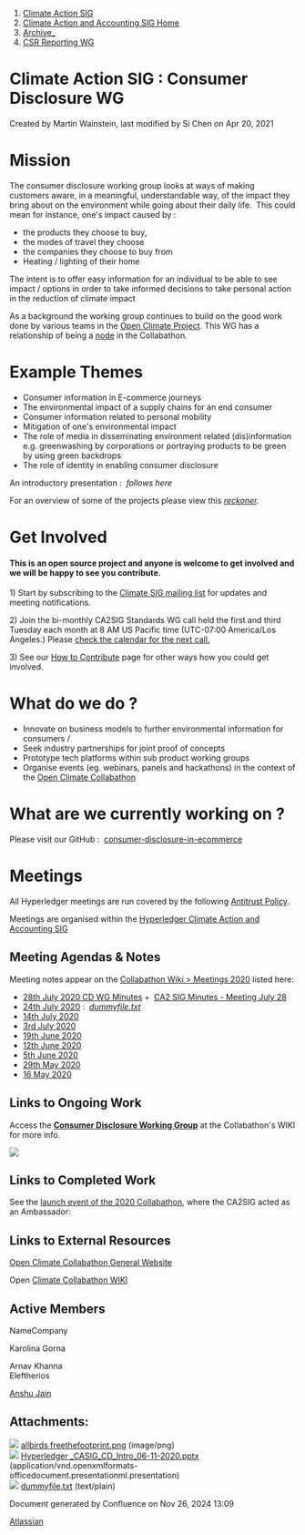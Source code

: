 1. [Climate Action SIG](index.html)
2. [Climate Action and Accounting SIG Home](Climate-Action-and-Accounting-SIG-Home_19005445.html)
3. [Archive\_](Archive__19006062.html)
4. [CSR Reporting WG](CSR-Reporting-WG_19005758.html)

# Climate Action SIG : Consumer Disclosure WG

Created by Martin Wainstein, last modified by Si Chen on Apr 20, 2021

# Mission

The consumer disclosure working group looks at ways of making customers aware, in a meaningful, understandable way, of the impact they bring about on the environment while going about their daily life.  This could mean for instance, one's impact caused by :

- the products they choose to buy,
- the modes of travel they choose
- the companies they choose to buy from
- Heating / lighting of their home

The intent is to offer easy information for an individual to be able to see impact / options in order to take informed decisions to take personal action in the reduction of climate impact

As a background the working group continues to build on the good work done by various teams in the [Open Climate Project](https://www.collabathon.openclimate.earth/copy-of-about-abstract). This WG has a relationship of being a [node](https://docs.google.com/presentation/d/e/2PACX-1vTt8v-6Jni6fEphPE0iThr7jLTb6s_yJzh4whm1is3YPwdIIoltHj57AZh4t8Ru0RHn41pRVKXK4zrC/pub?start=false&loop=false&delayms=3000&slide=id.g6f3ff0410e_2_52) in the Collabathon.

# Example Themes

- Consumer information in E-commerce journeys
- The environmental impact of a supply chains for an end consumer
- Consumer information related to personal mobility
- Mitigation of one's environmental impact
- The role of media in disseminating environment related (dis)information e.g. greenwashing by corporations or portraying products to be green by using green backdrops
- The role of identity in enabling consumer disclosure

An introductory presentation :  *follows here*

For an overview of some of the projects please view this *[reckoner](https://github.com/OpenClimateProject/consumer-disclosure-in-ecommerce#project-reckoner).*

# Get Involved

#### This is an open source project and anyone is welcome to get involved and we will be happy to see you contribute.

1\) Start by subscribing to the [Climate SIG mailing list](https://lists.hyperledger.org/g/climate-sig) for updates and meeting notifications.

2) Join the bi-monthly CA2SIG Standards WG call held the first and third Tuesday each month at 8 AM US Pacific time (UTC-07:00 America/Los Angeles.) Please [check the calendar for the next call](https://lists.hyperledger.org/g/climate-sig/calendar)[.](https://lf-hyperledger.atlassian.net/wiki/display/CASIG/Meetings) 

3\) See our [How to Contribute](https://lf-hyperledger.atlassian.net/wiki/display/CASIG/How+to+Contribute) page for other ways how you could get involved. 

# What do we do ?

- Innovate on business models to further environmental information for consumers /
- Seek industry partnerships for joint proof of concepts
- Prototype tech platforms within sub product working groups
- Organise events (eg. webinars, panels and hackathons) in the context of the [Open Climate Collabathon](https://www.collabathon.openclimate.earth/)

# What are we currently working on ?

Please visit our GitHub :  [consumer-disclosure-in-ecommerce](https://github.com/OpenClimateProject/consumer-disclosure-in-ecommerce)

# Meetings

All Hyperledger meetings are run covered by the following [Antitrust Policy](https://docs.google.com/presentation/d/1KGMALektapBdfUPcPR0jBhoKrzmToNE28n-Xs-1zMY0/edit?usp=sharing).

Meetings are organised within the [Hyperledger Climate Action and Accounting SIG](https://lf-hyperledger.atlassian.net/wiki/display/CASIG/Meetings)

## Meeting Agendas &amp; Notes

Meeting notes appear on the [Collabathon Wiki &gt; Meetings 2020](https://collabathon-docs.openclimate.earth/hacks/2020-working-groups/consumer-disclosure-working-group/meetings-2020) listed here:

- [28th July 2020 CD WG Minutes](https://collabathon-docs.openclimate.earth/hacks/2020-working-groups/consumer-disclosure-working-group/meetings-2020/28th-july-2020) +  [CA2 SIG Minutes - Meeting July 28](https://lf-hyperledger.atlassian.net/wiki/display/CASIG/CA2+SIG+-+Meeting+July+28)
- [24th July 2020](https://collabathon-docs.openclimate.earth/hacks/2020-working-groups/consumer-disclosure-working-group/meetings-2020/24th-july-2020) :  [*dummyfile.txt*](#)
- [14th July 2020](https://collabathon-docs.openclimate.earth/hacks/2020-working-groups/consumer-disclosure-working-group/meetings-2020/14th-july-2020)
- [3rd July 2020](https://collabathon-docs.openclimate.earth/hacks/2020-working-groups/consumer-disclosure-working-group/meetings-2020/3rd-july-2020)
- [19th June 2020](https://collabathon-docs.openclimate.earth/hacks/2020-working-groups/consumer-disclosure-working-group/meetings-2020/19th-june-2020)
- [12th June 2020](https://collabathon-docs.openclimate.earth/hacks/2020-working-groups/consumer-disclosure-working-group/meetings-2020/12th-june-2020)
- [5th June 2020](https://collabathon-docs.openclimate.earth/hacks/2020-working-groups/consumer-disclosure-working-group/meetings-2020/5th-june-2020)
- [29th May 2020](https://collabathon-docs.openclimate.earth/hacks/2020-working-groups/consumer-disclosure-working-group/meetings-2020/29th-may-2020)
- [16 May 2020](https://collabathon-docs.openclimate.earth/hacks/2020-working-groups/consumer-disclosure-working-group/meetings-2020/16th-may-2020)

## **Links to Ongoing Work**

Access the [**Consumer Disclosure Working Group**](https://collabathon-docs.openclimate.earth/hacks/2020-working-groups/consumer-disclosure-working-group) at the Collabathon's WIKI for more info.

[![](attachments/thumbnails/19005757/19007271)](attachments/19005757/19007271.pptx)

## **Links to Completed Work**

See the [launch event of the 2020 Collabathon](https://www.collabathon.openclimate.earth/earth-day-event), where the CA2SIG acted as an Ambassador: 

## **Links to External Resources**

[Open Climate Collabathon General Website](https://www.collabathon.openclimate.earth/)

Open [Climate Collabathon WIKI](https://collabathon-docs.openclimate.earth/)

## **Active Members**

  NameCompany

Karolina Gorna

Arnav Khanna  
Eleftherios

[Anshu Jain](https://lf-hyperledger.atlassian.net/wiki/people/5f058a7e1a26ad0014f83fd4?ref=confluence)

## Attachments:

![](images/icons/bullet_blue.gif) [allbirds freethefootprint.png](attachments/19005757/19007269.png) (image/png)  
![](images/icons/bullet_blue.gif) [Hyperledger \_CASIG\_CD\_Intro\_06-11-2020.pptx](attachments/19005757/19007271.pptx) (application/vnd.openxmlformats-officedocument.presentationml.presentation)  
![](images/icons/bullet_blue.gif) [dummyfile.txt](attachments/19005757/19006017.txt) (text/plain)

Document generated by Confluence on Nov 26, 2024 13:09

[Atlassian](http://www.atlassian.com/)
